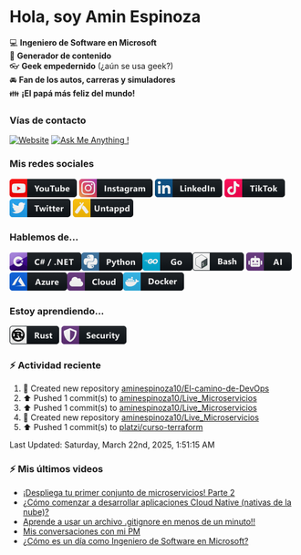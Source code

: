 # Hola, soy Amin Espinoza

:computer: **Ingeniero de Software en Microsoft**  
:pencil: **Generador de contenido**  
:eyeglasses: **Geek empedernido** (¿aún se usa geek?)  
:oncoming_automobile: **Fan de los autos, carreras y simuladores**  
:family: **¡El papá más feliz del mundo!**

### Vías de contacto

[![Website](https://img.shields.io/badge/aminespinoza.com-up-green?style=for-the-badge)][website]
[![Ask Me Anything !](https://img.shields.io/badge/Ask%20me-anything-1abc9c.svg?style=for-the-badge)](https://calendly.com/aminespinoza/consultoria)

### Mis redes sociales
[<img src="./assets/social/youtube.png"/>][youtube]
[<img src="./assets/social/instagram.png"/>][instagram]
[<img src="./assets/social/linkedin.png"/>][linkedin]
[<img src="./assets/social/tiktok.png"/>][linkedin]
[<img src="./assets/social/twitter.png"/>][twitter]
[<img src="./assets/social/untappd.png"/>][untappd]

### Hablemos de...
<img src="./assets/tech/csharp_dotnet.png"/><img src="./assets/tech/python.png"/><img src="./assets/tech/go.png"/><img src="./assets/tech/bash.png"/>
<img src="./assets/tech/ai.png"/><img src="./assets/tech/azure.png"/><img src="./assets/tech/cloud.png"/><img src="./assets/tech/docker.png"/>

### Estoy aprendiendo...
<img src="./assets/tech/rust.png"/> <img src="./assets/tech/security.png"/>


### :zap: Actividad reciente
<!--RECENT_ACTIVITY:start-->
1. 📔 Created new repository [aminespinoza10/El-camino-de-DevOps](https://github.com/aminespinoza10/El-camino-de-DevOps)<br>
2. ⬆️ Pushed 1 commit(s) to [aminespinoza10/Live_Microservicios](https://github.com/aminespinoza10/Live_Microservicios)<br>
3. ⬆️ Pushed 1 commit(s) to [aminespinoza10/Live_Microservicios](https://github.com/aminespinoza10/Live_Microservicios)<br>
4. 📔 Created new repository [aminespinoza10/Live_Microservicios](https://github.com/aminespinoza10/Live_Microservicios)<br>
5. ⬆️ Pushed 1 commit(s) to [platzi/curso-terraform](https://github.com/platzi/curso-terraform)<br>
<!--RECENT_ACTIVITY:end-->
<!--RECENT_ACTIVITY:last_update-->
Last Updated: Saturday, March 22nd, 2025, 1:51:15 AM
<!--RECENT_ACTIVITY:last_update_end-->

### :zap: Mis últimos videos
<!-- YOUTUBE:START -->
- [¡Despliega tu primer conjunto de microservicios! Parte 2](https://www.youtube.com/watch?v=3BLJfxZrE40)
- [¿Cómo comenzar a desarrollar aplicaciones Cloud Native &lpar;nativas de la nube&rpar;?](https://www.youtube.com/watch?v=221AsKtE4BM)
- [Aprende a usar un archivo .gitignore en menos de un minuto!!](https://www.youtube.com/watch?v=APUOdpeMzX4)
- [Mis conversaciones con mi PM](https://www.youtube.com/watch?v=wlRCFrKwnos)
- [¿Cómo es un día como Ingeniero de Software en Microsoft?](https://www.youtube.com/watch?v=jY2nLfWxGbo)
<!-- YOUTUBE:END -->


[website]: https://aminespinoza.com/
[twitter]: https://twitter.com/aminespinoza
[youtube]: https://www.youtube.com/c/AminEspinoza
[linkedin]: https://www.linkedin.com/in/amin-espinoza-71b24661/
[instagram]: https://www.instagram.com/aminespinoza10/
[untappd]: https://untappd.com/user/aminespinoza
